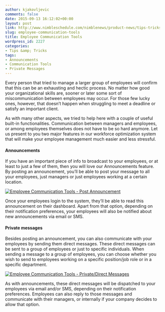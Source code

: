 ```yaml
---
author: kjakovljevic
comments: false
date: 2015-09-13 16:12:02+00:00
layout: post
link: http://www.nimbleschedule.com/nimblenews/product-news/tips-tricks/employee-communication-tools/
slug: employee-communication-tools
title: Employee Communication Tools
wordpress_id: 2227
categories:
- Tips &amp; Tricks
tags:
- Announcements
- Communication Tools
- Private Messages
---
```


Every person that tried to manage a larger group of employees will confirm that this can be an exhausting and hectic process. No matter how good your organizational skills are, sooner or later some sort of miscommunication between employees may occur. For those few lucky ones, however, that doesn’t happen when struggling to meet a deadline or satisfy an important client.

As with many other aspects, we tried to help here with a couple of useful built-in functionalities. Communication between managers and employees, or among employees  themselves does not have to be so hard anymore. Let us present to you two major features in our workforce optimization system that will make your employee management much easier and less stressful. 



#### Announcements



If you have an important piece of info to broadcast to your employees, or at least to just a few of them, then you will love our Announcements feature. By posting an announcement, you’ll be able to post your message to all your employees, just managers or just employees working at a certain location.

[![Employee Communication Tools - Post Announcement](http://www.nimbleschedule.com/wp-content/uploads/2015/09/post_announcement-thumb.jpg)](http://www.nimbleschedule.com/wp-content/uploads/2015/09/post_announcement.jpg)  
  
  


Once your employees login to the system, they’ll be able to read this announcement on their dashboard. Apart from that option, depending on their notification preferences, your employees will also be notified about new announcements via email or SMS.



#### Private messages



Besides posting an announcement, you can also communicate with your employees by sending them direct messages. These direct messages can be sent to a group of employees or just to specific individuals. When sending a message to a group of employees, you can choose whether you wish to send to employees working on a specific position/job role or in a specific department. 

[![Employee Communication Tools - Private/Direct Messages](http://www.nimbleschedule.com/wp-content/uploads/2015/09/new_message-thumb.jpg)](http://www.nimbleschedule.com/wp-content/uploads/2015/09/new_message.jpg)  
  
  


As with announcements, these direct messages will be dispatched to your employees via email and/or SMS, depending on their notification preferences. Employees can also reply to those messages and communicate with their managers, or internally if your company decides to allow that option.


